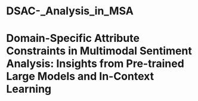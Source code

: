 # DSAC-_Analysis_in_MSA
# Domain-Specific Attribute Constraints in Multimodal Sentiment Analysis: Insights from Pre-trained Large Models and In-Context Learning
